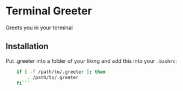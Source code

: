 # Terminal Greeter

Greets you in your terminal

## Installation
Put .greeter into a folder of your liking and add this into your `.bashrc`:

```bash
	if [ -f /path/to/.greeter ]; then
		. /path/to/.greeter
	fi```
